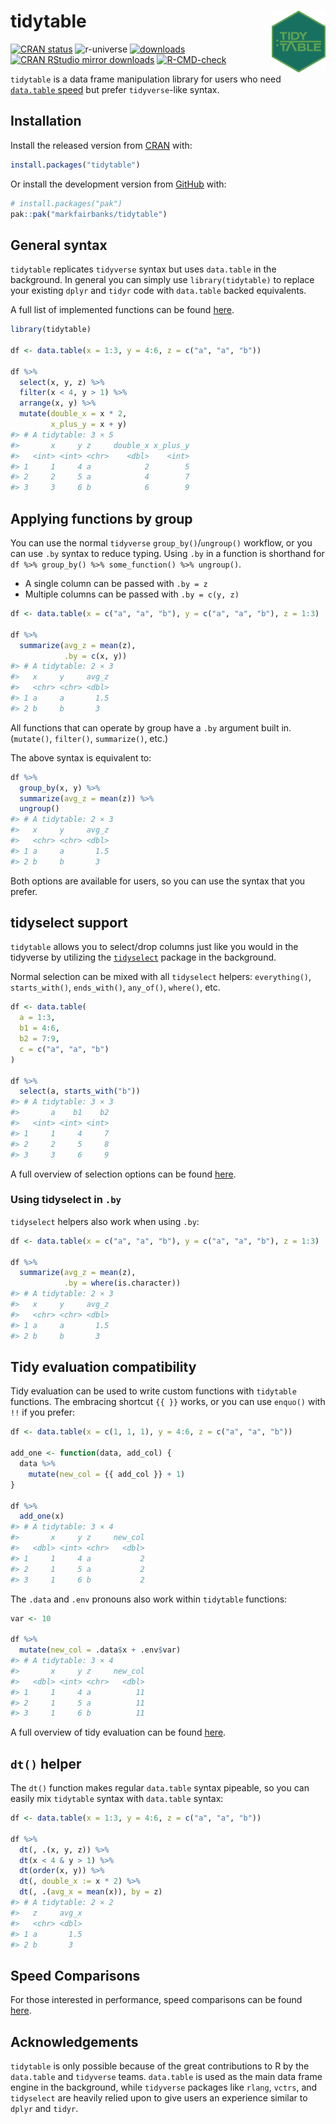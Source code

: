 
<!-- README.md is generated from README.Rmd. Please edit that file -->

# tidytable <img id="logo" src="man/figures/logo.png" align="right" width="17%" height="17%" />

<!-- badges: start -->

[![CRAN
status](https://www.r-pkg.org/badges/version/tidytable)](https://cran.r-project.org/package=tidytable)
![r-universe](https://fastverse.r-universe.dev/badges/tidytable)
[![downloads](http://cranlogs.r-pkg.org/badges/grand-total/tidytable?color=blue)](https://r-pkg.org/pkg/tidytable)
[![CRAN RStudio mirror
downloads](https://cranlogs.r-pkg.org/badges/last-month/tidytable?color=blue)](https://markfairbanks.github.io/tidytable/)
[![R-CMD-check](https://github.com/markfairbanks/tidytable/workflows/R-CMD-check/badge.svg)](https://github.com/markfairbanks/tidytable/actions)
<!-- badges: end -->

`tidytable` is a data frame manipulation library for users who need
[`data.table`
speed](https://markfairbanks.github.io/tidytable/articles/speed_comparisons.html)
but prefer `tidyverse`-like syntax.

## Installation

Install the released version from [CRAN](https://CRAN.R-project.org)
with:

``` r
install.packages("tidytable")
```

Or install the development version from [GitHub](https://github.com/)
with:

``` r
# install.packages("pak")
pak::pak("markfairbanks/tidytable")
```

## General syntax

`tidytable` replicates `tidyverse` syntax but uses `data.table` in the
background. In general you can simply use `library(tidytable)` to
replace your existing `dplyr` and `tidyr` code with `data.table` backed
equivalents.

A full list of implemented functions can be found
[here](https://markfairbanks.github.io/tidytable/reference/index.html).

``` r
library(tidytable)

df <- data.table(x = 1:3, y = 4:6, z = c("a", "a", "b"))

df %>%
  select(x, y, z) %>%
  filter(x < 4, y > 1) %>%
  arrange(x, y) %>%
  mutate(double_x = x * 2,
         x_plus_y = x + y)
#> # A tidytable: 3 × 5
#>       x     y z     double_x x_plus_y
#>   <int> <int> <chr>    <dbl>    <int>
#> 1     1     4 a            2        5
#> 2     2     5 a            4        7
#> 3     3     6 b            6        9
```

## Applying functions by group

You can use the normal `tidyverse` `group_by()`/`ungroup()` workflow, or
you can use `.by` syntax to reduce typing. Using `.by` in a function is
shorthand for `df %>% group_by() %>% some_function() %>% ungroup()`.

- A single column can be passed with `.by = z`
- Multiple columns can be passed with `.by = c(y, z)`

``` r
df <- data.table(x = c("a", "a", "b"), y = c("a", "a", "b"), z = 1:3)

df %>%
  summarize(avg_z = mean(z),
            .by = c(x, y))
#> # A tidytable: 2 × 3
#>   x     y     avg_z
#>   <chr> <chr> <dbl>
#> 1 a     a       1.5
#> 2 b     b       3
```

All functions that can operate by group have a `.by` argument built in.
(`mutate()`, `filter()`, `summarize()`, etc.)

The above syntax is equivalent to:

``` r
df %>%
  group_by(x, y) %>%
  summarize(avg_z = mean(z)) %>%
  ungroup()
#> # A tidytable: 2 × 3
#>   x     y     avg_z
#>   <chr> <chr> <dbl>
#> 1 a     a       1.5
#> 2 b     b       3
```

Both options are available for users, so you can use the syntax that you
prefer.

## tidyselect support

`tidytable` allows you to select/drop columns just like you would in the
tidyverse by utilizing the [`tidyselect`](https://tidyselect.r-lib.org)
package in the background.

Normal selection can be mixed with all `tidyselect` helpers:
`everything()`, `starts_with()`, `ends_with()`, `any_of()`, `where()`,
etc.

``` r
df <- data.table(
  a = 1:3,
  b1 = 4:6,
  b2 = 7:9,
  c = c("a", "a", "b")
)

df %>%
  select(a, starts_with("b"))
#> # A tidytable: 3 × 3
#>       a    b1    b2
#>   <int> <int> <int>
#> 1     1     4     7
#> 2     2     5     8
#> 3     3     6     9
```

A full overview of selection options can be found
[here](https://tidyselect.r-lib.org/reference/language.html).

### Using tidyselect in `.by`

`tidyselect` helpers also work when using `.by`:

``` r
df <- data.table(x = c("a", "a", "b"), y = c("a", "a", "b"), z = 1:3)

df %>%
  summarize(avg_z = mean(z),
            .by = where(is.character))
#> # A tidytable: 2 × 3
#>   x     y     avg_z
#>   <chr> <chr> <dbl>
#> 1 a     a       1.5
#> 2 b     b       3
```

## Tidy evaluation compatibility

Tidy evaluation can be used to write custom functions with `tidytable`
functions. The embracing shortcut `{{ }}` works, or you can use
`enquo()` with `!!` if you prefer:

``` r
df <- data.table(x = c(1, 1, 1), y = 4:6, z = c("a", "a", "b"))

add_one <- function(data, add_col) {
  data %>%
    mutate(new_col = {{ add_col }} + 1)
}

df %>%
  add_one(x)
#> # A tidytable: 3 × 4
#>       x     y z     new_col
#>   <dbl> <int> <chr>   <dbl>
#> 1     1     4 a           2
#> 2     1     5 a           2
#> 3     1     6 b           2
```

The `.data` and `.env` pronouns also work within `tidytable` functions:

``` r
var <- 10

df %>%
  mutate(new_col = .data$x + .env$var)
#> # A tidytable: 3 × 4
#>       x     y z     new_col
#>   <dbl> <int> <chr>   <dbl>
#> 1     1     4 a          11
#> 2     1     5 a          11
#> 3     1     6 b          11
```

A full overview of tidy evaluation can be found
[here](https://rlang.r-lib.org/reference/topic-data-mask.html).

## `dt()` helper

The `dt()` function makes regular `data.table` syntax pipeable, so you
can easily mix `tidytable` syntax with `data.table` syntax:

``` r
df <- data.table(x = 1:3, y = 4:6, z = c("a", "a", "b"))

df %>%
  dt(, .(x, y, z)) %>%
  dt(x < 4 & y > 1) %>%
  dt(order(x, y)) %>%
  dt(, double_x := x * 2) %>%
  dt(, .(avg_x = mean(x)), by = z)
#> # A tidytable: 2 × 2
#>   z     avg_x
#>   <chr> <dbl>
#> 1 a       1.5
#> 2 b       3
```

## Speed Comparisons

For those interested in performance, speed comparisons can be found
[here](https://markfairbanks.github.io/tidytable/articles/speed_comparisons.html).

## Acknowledgements

`tidytable` is only possible because of the great contributions to R by
the `data.table` and `tidyverse` teams. `data.table` is used as the main
data frame engine in the background, while `tidyverse` packages like
`rlang`, `vctrs`, and `tidyselect` are heavily relied upon to give users
an experience similar to `dplyr` and `tidyr`.
